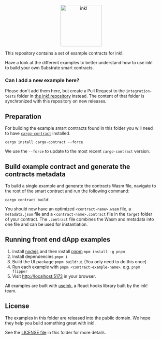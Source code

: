 <div align="center">
   <img src="./.images/ink-logo-glow.svg" alt="ink!" height="136" />
</div>

This repository contains a set of example contracts for ink!.

Have a look at the different examples to better understand how to use ink! to build your own Substrate smart contracts.

### Can I add a new example here?

Please don't add them here, but create a Pull Request to the `integration-tests` folder in [the ink! repository](https://github.com/paritytech/ink) instead.
The content of that folder is synchronized with this repository on new releases.

## Preparation

For building the example smart contracts found in this folder you will need to have [`cargo-contract`](https://github.com/paritytech/cargo-contract) installed.

```
cargo install cargo-contract --force
```

We use the `--force` to update to the most recent `cargo-contract` version.

## Build example contract and generate the contracts metadata

To build a single example and generate the contracts Wasm file, navigate to the root of the smart contract and run the following command:

`cargo contract build`

You should now have an optimized `<contract-name>.wasm` file, a `metadata.json` file and a `<contract-name>.contract` file in the `target` folder of your contract.
The `.contract` file combines the Wasm and metadata into one file and can be used for instantiation.


## Running front end dApp examples

1. Install [nodejs](https://nodejs.org/en/) and then install [pnpm](https://pnpm.io/) `npm install -g pnpm`
2. Install dependencies `pnpm i`
3. Build the UI package `pnpm build:ui` (You only need to do this once)
4. Run each example with `pnpm <contract-example-name>`. e.g. `pnpm flipper`
5. Visit [http://localhost:5173](http://localhost:5173) in your browser.

All examples are built with [useink](https://use.ink/frontend/overview), a React hooks library built by the ink! team.

## License

The examples in this folder are released into the public domain.
We hope they help you build something great with ink!.

See the [LICENSE file](LICENSE) in this folder for more details.
